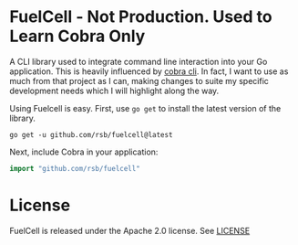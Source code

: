 # FuelCell - Not Production. Used to Learn Cobra Only
A CLI library used to integrate command line interaction into your Go application. This is heavily influenced by [cobra cli](https://github.com/spf13/cobra). In fact, I want to use as much from that project as I can, making changes to suite my specific development needs which I will highlight along the way.

Using Fuelcell is easy. First, use `go get` to install the latest version
of the library.

```
go get -u github.com/rsb/fuelcell@latest
```

Next, include Cobra in your application:

```go
import "github.com/rsb/fuelcell"
```

# License
FuelCell is released under the Apache 2.0 license. See [LICENSE](https://github.com/rsb/fuelcell/blob/master/LICENSE)